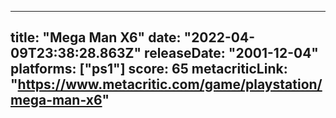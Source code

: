 
---
title: "Mega Man X6"
date: "2022-04-09T23:38:28.863Z"
releaseDate: "2001-12-04"
platforms: ["ps1"]
score: 65
metacriticLink: "https://www.metacritic.com/game/playstation/mega-man-x6"
---
